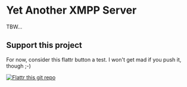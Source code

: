 # Yet Another XMPP Server

TBW...

## Support this project

For now, consider this flattr button a test. I won't get mad if you push it, though ;-)

[![Flattr this git repo](http://api.flattr.com/button/flattr-badge-large.png)](https://flattr.com/submit/auto?user_id=Therapy&url=https://github.com/kaos/yaxs&title=yaxs&language=en_GB&tags=github&category=software)


